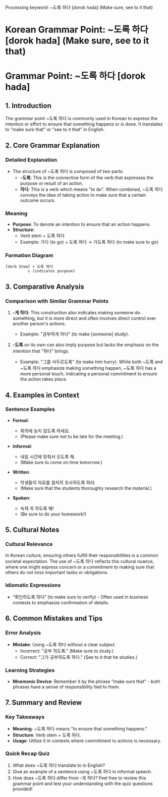 Processing keyword: ~도록 하다 [dorok hada] (Make sure, see to it that)
# Korean Grammar Point: ~도록 하다 [dorok hada] (Make sure, see to it that)
# Grammar Point: ~도록 하다 [dorok hada]
## 1. Introduction
The grammar point ~도록 하다 is commonly used in Korean to express the intention or effort to ensure that something happens or is done. It translates to "make sure that" or "see to it that" in English.
## 2. Core Grammar Explanation
### Detailed Explanation
- The structure of ~도록 하다 is composed of two parts:
  - **-도록**: This is the connective form of the verb that expresses the purpose or result of an action.
  - **하다**: This is a verb which means "to do".
When combined, ~도록 하다 conveys the idea of taking action to make sure that a certain outcome occurs.
### Meaning
- **Purpose**: To denote an intention to ensure that an action happens.
- **Structure**: 
  - Verb stem + 도록 하다
  - Example: 가다 (to go) + 도록 하다 → 가도록 하다 (to make sure to go)
### Formation Diagram
```
[Verb Stem] + 도록 하다
          ↳ (indicates purpose)
```
## 3. Comparative Analysis
### Comparison with Similar Grammar Points
1. **-게 하다**: This construction also indicates making someone do something, but it is more direct and often involves direct control over another person's actions. 
   - Example: "공부하게 하다" (to make [someone] study).
   
2. **-도록** on its own can also imply purpose but lacks the emphasis on the intention that "하다" brings. 
   - Example: "그를 서두르도록" (to make him hurry).
While both ~도록 and ~도록 하다 emphasize making something happen, ~도록 하다 has a more personal touch, indicating a personal commitment to ensure the action takes place.
## 4. Examples in Context
### Sentence Examples
- **Formal**: 
  - 회의에 늦지 않도록 하세요. 
  - (Please make sure not to be late for the meeting.)
  
- **Informal**: 
  - 내일 시간에 맞춰서 오도록 해. 
  - (Make sure to come on time tomorrow.)
- **Written**: 
  - 학생들이 자료를 철저히 조사하도록 하라. 
  - (Make sure that the students thoroughly research the material.)
- **Spoken**: 
  - 숙제 꼭 하도록 해! 
  - (Be sure to do your homework!)
## 5. Cultural Notes
### Cultural Relevance
In Korean culture, ensuring others fulfill their responsibilities is a common societal expectation. The use of ~도록 하다 reflects this cultural nuance, where one might express concern or a commitment to making sure that others do not miss important tasks or obligations.
### Idiomatic Expressions
- “확인하도록 하다” (to make sure to verify) - Often used in business contexts to emphasize confirmation of details.
## 6. Common Mistakes and Tips 
### Error Analysis
- **Mistake**: Using ~도록 하다 without a clear subject. 
  - Incorrect: "공부 하도록." (Make sure to study.)
  - Correct: "그가 공부하도록 하다." (See to it that he studies.)
  
### Learning Strategies
- **Mnemonic Device**: Remember it by the phrase "make sure that" - both phrases have a sense of responsibility tied to them.
## 7. Summary and Review
### Key Takeaways
- **Meaning**: ~도록 하다 means "to ensure that something happens."
- **Structure**: Verb stem + 도록 하다.
- **Usage**: Utilize it in contexts where commitment to actions is necessary.
### Quick Recap Quiz
1. What does ~도록 하다 translate to in English?
2. Give an example of a sentence using ~도록 하다 in informal speech.
3. How does ~도록 하다 differ from -게 하다?
Feel free to review this grammar point and test your understanding with the quiz questions provided!
